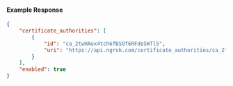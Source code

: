 <!-- Code generated for API Clients. DO NOT EDIT. -->

#### Example Response

```json
{
	"certificate_authorities": [
		{
			"id": "ca_2twHAox4tch6fBSOf6RFdeSWTl5",
			"uri": "https://api.ngrok.com/certificate_authorities/ca_2twHAox4tch6fBSOf6RFdeSWTl5"
		}
	],
	"enabled": true
}
```
